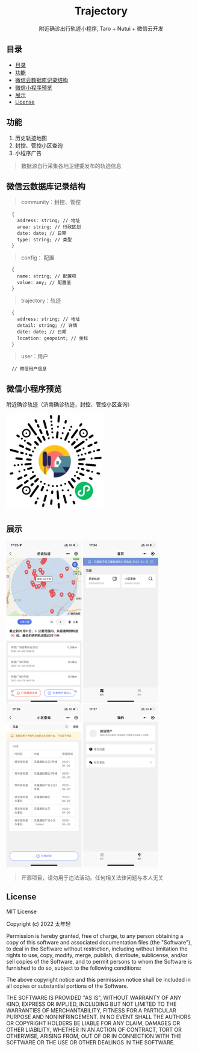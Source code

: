 <div align="center">
  <h1>Trajectory</h1>
  <p>附近确诊出行轨迹小程序, Taro + Nutui + 微信云开发</p>
</div>

## 目录
- [目录](#目录)
- [功能](#功能)
- [微信云数据库记录结构](#微信云数据库记录结构)
- [微信小程序预览](#微信小程序预览)
- [展示](#展示)
- [License](#license)

## 功能

1. 历史轨迹地图
2. 封控、管控小区查询
3. 小程序广告

> 数据源自行采集各地卫健委发布的轨迹信息

## 微信云数据库记录结构

> community：封控、管控

```
  {
    address: string; // 地址
    area: string; // 行政区划
    date: date; // 日期
    type: string; // 类型
  }
```

> config： 配置

```
  {
    name: string; // 配置项
    value: any; // 配置值
  }
```

> trajectory：轨迹

```
  {
    address: string; // 地址
    detail: string; // 详情
    date: date; // 日期
    location: geopoint; // 坐标
  }
```

> user：用户

```
  // 微信用户信息
```


## 微信小程序预览

附近确诊轨迹（济南确诊轨迹，封控、管控小区查询） 

<a href="https://raw.githubusercontent.com/eamesh/trajectory/dev/resource/qrcode.jpg"><img src="./resource/qrcode.jpg"></a>

## 展示

<a href="https://raw.githubusercontent.com/eamesh/trajectory/dev/resource/01.png"><img src="./resource/01.png" width="200"></a>
<a href="https://raw.githubusercontent.com/eamesh/trajectory/dev/resource/02.png"><img src="./resource/02.png" width="200"></a>
<a href="https://raw.githubusercontent.com/eamesh/trajectory/dev/resource/03.png"><img src="./resource/03.png" width="200"></a>
<a href="https://raw.githubusercontent.com/eamesh/trajectory/dev/resource/04.png"><img src="./resource/04.png" width="200"></a>

> 开源项目，请勿用于违法活动。任何相关法律问题与本人无关

## License

MIT License

Copyright (c) 2022 太年轻

Permission is hereby granted, free of charge, to any person obtaining a copy
of this software and associated documentation files (the "Software"), to deal
in the Software without restriction, including without limitation the rights
to use, copy, modify, merge, publish, distribute, sublicense, and/or sell
copies of the Software, and to permit persons to whom the Software is
furnished to do so, subject to the following conditions:

The above copyright notice and this permission notice shall be included in all
copies or substantial portions of the Software.

THE SOFTWARE IS PROVIDED "AS IS", WITHOUT WARRANTY OF ANY KIND, EXPRESS OR
IMPLIED, INCLUDING BUT NOT LIMITED TO THE WARRANTIES OF MERCHANTABILITY,
FITNESS FOR A PARTICULAR PURPOSE AND NONINFRINGEMENT. IN NO EVENT SHALL THE
AUTHORS OR COPYRIGHT HOLDERS BE LIABLE FOR ANY CLAIM, DAMAGES OR OTHER
LIABILITY, WHETHER IN AN ACTION OF CONTRACT, TORT OR OTHERWISE, ARISING FROM,
OUT OF OR IN CONNECTION WITH THE SOFTWARE OR THE USE OR OTHER DEALINGS IN THE
SOFTWARE.
